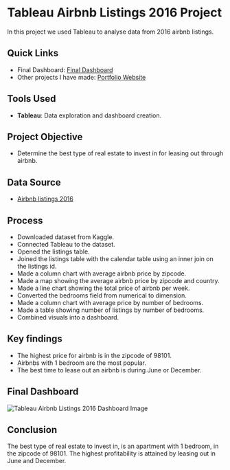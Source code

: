 # Tableau Airbnb Listings 2016 Project
In this project we used Tableau to analyse data from 2016 airbnb listings.

## Quick Links
- Final Dashboard: [Final Dashboard](airbnb_listings_2016_dashboard.png)
- Other projects I have made: [Portfolio Website](https://lucashoffschmidt.github.io/)

## Tools Used
- **Tableau**: Data exploration and dashboard creation.

## Project Objective
- Determine the best type of real estate to invest in for leasing out through airbnb.

## Data Source
- [Airbnb listings 2016](https://www.kaggle.com/datasets/alexanderfreberg/airbnb-listings-2016-dataset)
  
## Process
  - Downloaded dataset from Kaggle.
  - Connected Tableau to the dataset.
  - Opened the listings table.
  - Joined the listings table with the calendar table using an inner join on the listings id.
  - Made a column chart with average airbnb price by zipcode.
  - Made a map showing the average airbnb price by zipcode and country.
  - Made a line chart showing the total price of airbnb per week.
  - Converted the bedrooms field from numerical to dimension.
  - Made a column chart with average price by number of bedrooms.
  - Made a table showing number of listings by number of bedrooms.
  - Combined visuals into a dashboard.

## Key findings
- The highest price for airbnb is in the zipcode of 98101.
- Airbnbs with 1 bedroom are the most popular.
- The best time to lease out an airbnb is during June or December.

## Final Dashboard
![Tableau Airbnb Listings 2016 Dashboard Image](airbnb_listings_2016_dashboard.png)

## Conclusion
The best type of real estate to invest in, is an apartment with 1 bedroom, in the zipcode of 98101. 
The highest profitability is attained by leasing out in June and December. 
